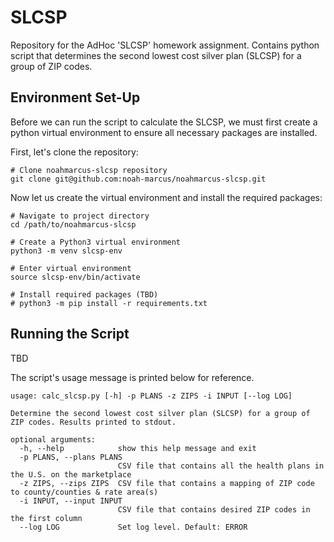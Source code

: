 # SLCSP
Repository for the AdHoc 'SLCSP' homework assignment. Contains python script that determines the second lowest cost silver plan (SLCSP) for a group of ZIP codes.

## Environment Set-Up
Before we can run the script to calculate the SLCSP, we must first create a python virtual environment to ensure all necessary packages are installed.

First, let's clone the repository:

```
# Clone noahmarcus-slcsp repository
git clone git@github.com:noah-marcus/noahmarcus-slcsp.git
```

Now let us create the virtual environment and install the required packages:

```
# Navigate to project directory
cd /path/to/noahmarcus-slcsp

# Create a Python3 virtual environment
python3 -m venv slcsp-env

# Enter virtual environment
source slcsp-env/bin/activate

# Install required packages (TBD)
# python3 -m pip install -r requirements.txt
```

## Running the Script

TBD

The script's usage message is printed below for reference.

```
usage: calc_slcsp.py [-h] -p PLANS -z ZIPS -i INPUT [--log LOG]

Determine the second lowest cost silver plan (SLCSP) for a group of ZIP codes. Results printed to stdout.

optional arguments:
  -h, --help            show this help message and exit
  -p PLANS, --plans PLANS
                        CSV file that contains all the health plans in the U.S. on the marketplace
  -z ZIPS, --zips ZIPS  CSV file that contains a mapping of ZIP code to county/counties & rate area(s)
  -i INPUT, --input INPUT
                        CSV file that contains desired ZIP codes in the first column
  --log LOG             Set log level. Default: ERROR
  ```
